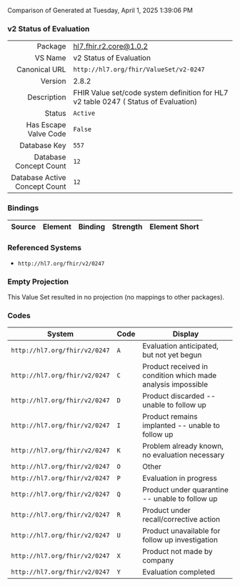 Comparison of 
Generated at Tuesday, April 1, 2025 1:39:06 PM

### v2 Status of Evaluation

|      |     |
| ---: | --- |
| Package | hl7.fhir.r2.core@1.0.2 |
| VS Name | v2 Status of Evaluation |
| Canonical URL | `http://hl7.org/fhir/ValueSet/v2-0247` |
| Version | 2.8.2 |
| Description | FHIR Value set/code system definition for HL7 v2 table 0247 ( Status of Evaluation) |
| Status | `Active` |
| Has Escape Valve Code | `False` |
| Database Key | `557` |
| Database Concept Count | `12` |
| Database Active Concept Count | `12` |
### Bindings

| Source | Element | Binding | Strength | Element Short |
| ------ | ------- | ------- | -------- | ------------- |

### Referenced Systems

* `http://hl7.org/fhir/v2/0247`
### Empty Projection

This Value Set resulted in no projection (no mappings to other packages).

### Codes

| System | Code | Display |
| ------ | ---- | ------- |
| `http://hl7.org/fhir/v2/0247` | `A` | Evaluation anticipated, but not yet begun |
| `http://hl7.org/fhir/v2/0247` | `C` | Product received in condition which made analysis impossible |
| `http://hl7.org/fhir/v2/0247` | `D` | Product discarded -- unable to follow up |
| `http://hl7.org/fhir/v2/0247` | `I` | Product remains implanted -- unable to follow up |
| `http://hl7.org/fhir/v2/0247` | `K` | Problem already known, no evaluation necessary |
| `http://hl7.org/fhir/v2/0247` | `O` | Other |
| `http://hl7.org/fhir/v2/0247` | `P` | Evaluation in progress |
| `http://hl7.org/fhir/v2/0247` | `Q` | Product under quarantine -- unable to follow up |
| `http://hl7.org/fhir/v2/0247` | `R` | Product under recall/corrective action |
| `http://hl7.org/fhir/v2/0247` | `U` | Product unavailable for follow up investigation |
| `http://hl7.org/fhir/v2/0247` | `X` | Product not made by company |
| `http://hl7.org/fhir/v2/0247` | `Y` | Evaluation completed |
